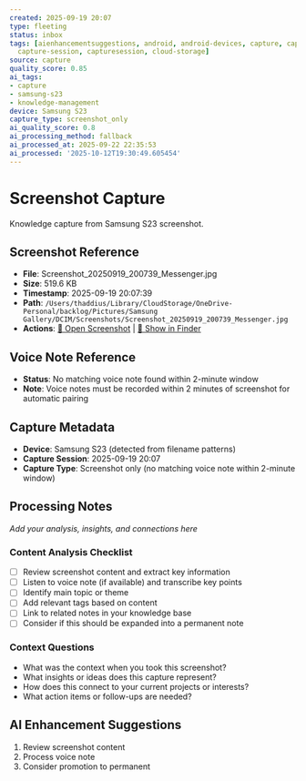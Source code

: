```yaml
---
created: 2025-09-19 20:07
type: fleeting
status: inbox
tags: [aienhancementsuggestions, android, android-devices, capture, capture-metadata,
  capture-session, capturesession, cloud-storage]
source: capture
quality_score: 0.85
ai_tags:
- capture
- samsung-s23
- knowledge-management
device: Samsung S23
capture_type: screenshot_only
ai_quality_score: 0.8
ai_processing_method: fallback
ai_processed_at: 2025-09-22 22:35:53
ai_processed: '2025-10-12T19:30:49.605454'
---
```

# Screenshot Capture

Knowledge capture from Samsung S23 screenshot.

## Screenshot Reference

- **File**: Screenshot_20250919_200739_Messenger.jpg
- **Size**: 519.6 KB
- **Timestamp**: 2025-09-19 20:07:39
- **Path**: `/Users/thaddius/Library/CloudStorage/OneDrive-Personal/backlog/Pictures/Samsung Gallery/DCIM/Screenshots/Screenshot_20250919_200739_Messenger.jpg`
- **Actions**: [📸 Open Screenshot](file:///Users/thaddius/Library/CloudStorage/OneDrive-Personal/backlog/Pictures/Samsung%20Gallery/DCIM/Screenshots/Screenshot_20250919_200739_Messenger.jpg) | [📂 Show in Finder](file:///Users/thaddius/Library/CloudStorage/OneDrive-Personal/backlog/Pictures/Samsung%20Gallery/DCIM/Screenshots/)

## Voice Note Reference

- **Status**: No matching voice note found within 2-minute window
- **Note**: Voice notes must be recorded within 2 minutes of screenshot for automatic pairing

## Capture Metadata

- **Device**: Samsung S23 (detected from filename patterns)
- **Capture Session**: 2025-09-19 20:07
- **Capture Type**: Screenshot only (no matching voice note within 2-minute window)

## Processing Notes

*Add your analysis, insights, and connections here*

### Content Analysis Checklist
- [ ] Review screenshot content and extract key information
- [ ] Listen to voice note (if available) and transcribe key points
- [ ] Identify main topic or theme
- [ ] Add relevant tags based on content
- [ ] Link to related notes in your knowledge base
- [ ] Consider if this should be expanded into a permanent note

### Context Questions
- What was the context when you took this screenshot?
- What insights or ideas does this capture represent?
- How does this connect to your current projects or interests?
- What action items or follow-ups are needed?


## AI Enhancement Suggestions

1. Review screenshot content
2. Process voice note
3. Consider promotion to permanent
